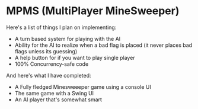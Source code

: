 # MPMS (MultiPlayer MineSweeper)

Here's a list of things I plan on implementing:
* A turn based system for playing with the AI
* Ability for the AI to realize when a bad flag is placed (it never places bad flags unless its guessing)
* A help button for if you want to play single player
* 100% Concurrency-safe code

And here's what I have completed:
* A Fully fledged Minesweeeper game using a console UI
* The same game with a Swing UI
* An AI player that's somewhat smart


